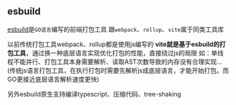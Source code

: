 ## esbuild
[esbuild](https://esbuild.docschina.org/)是`GO语言`编写的前端打包工具
跟`webpack`、`rollup`、`vite`属于同类工具库

以前传统打包工具webpack、rollup都是使用js编写的
**vite就是基于esbuild的打包工具**，通过换一种底层语言实现优化打包的性能，直接绕过js的局限
如：单线程不能并行、打包工具本身需要解析、读取AST次数导致的内存没有合理实现...
(传统js语言打包工具，在执行打包时需要先解析js成底层语言，才能开始打包。而GO更接近底层语言解析速度更快)

另外esbuild原生支持编译typescript、压缩代码、tree-shaking


